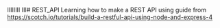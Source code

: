 IIIIIIII
III# REST_API
Learning how to make a REST API using guide from https://scotch.io/tutorials/build-a-restful-api-using-node-and-express-4
